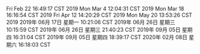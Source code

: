 Fri Feb 22 16:49:17 CST 2019
Mon Mar  4 12:04:31 CST 2019
Mon Mar 18 16:16:54 CST 2019
Fri Apr 12 14:20:29 CST 2019
Mon May 20 13:53:26 CST 2019
2019年 06月 17日 星期一 10:21:06 CST
2019年 06月 26日 星期三 10:15:59 CST
2019年 06月 26日 星期三 21:40:23 CST
2019年 09月 05日 星期四 16:31:04 CST
2019年 09月 05日 星期四 18:39:17 CST
2020年 02月 08日 星期六 16:18:03 CST

